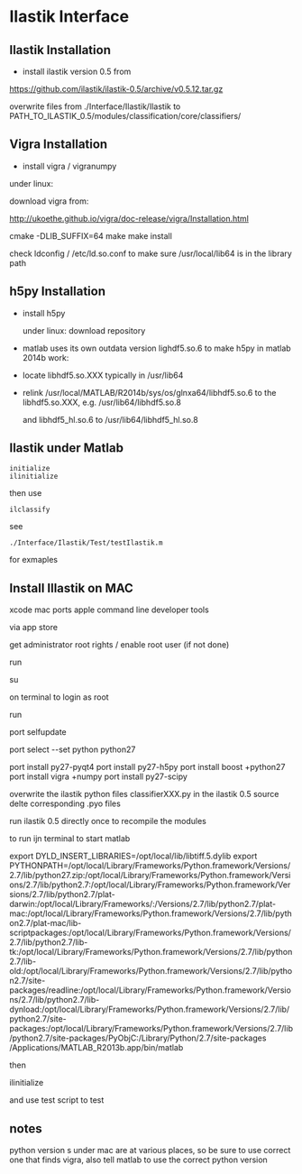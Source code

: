Ilastik Interface
=================


Ilastik Installation
--------------------

- install ilastik version 0.5 from

https://github.com/ilastik/ilastik-0.5/archive/v0.5.12.tar.gz

overwrite files from
./Interface/Ilastik/Ilastik
to
PATH_TO_ILASTIK_0.5/modules/classification/core/classifiers/


Vigra Installation
------------------

- install vigra / vigranumpy


under linux:

download vigra from:

http://ukoethe.github.io/vigra/doc-release/vigra/Installation.html

cmake -DLIB_SUFFIX=64
make 
make install

check ldconfig / /etc/ld.so.conf to make sure /usr/local/lib64 is in the library path


h5py Installation
------------------

* install h5py

  under linux:
  download repository
  
* matlab uses its own outdata version lighdf5.so.6
  to make h5py in matlab 2014b work:

* locate libhdf5.so.XXX typically in /usr/lib64

* relink 
  /usr/local/MATLAB/R2014b/sys/os/glnxa64/libhdf5.so.6 
  to the libhdf5.so.XXX, e.g.
  /usr/lib64/libhdf5.so.8

  and
  libhdf5_hl.so.6 
  to 
  /usr/lib64/libhdf5_hl.so.8



Ilastik under Matlab
--------------------

    initialize
    ilinitialize

then use

    ilclassify

see

    ./Interface/Ilastik/Test/testIlastik.m

for exmaples










Install Illastik on MAC
-----------------------

xcode
mac ports
apple command line developer tools

via app store

get administrator root rights / enable root user (if not done)

run 

su 

on terminal to login as root

run

port selfupdate

port select --set python python27

port install py27-pyqt4
port install py27-h5py
port install boost +python27
port install vigra +numpy
port install py27-scipy

overwrite the ilastik python files classifierXXX.py in the ilastik 0.5 source
delte corresponding .pyo files

run ilastik 0.5 directly once to recompile the modules


to run ijn terminal to start matlab

export DYLD_INSERT_LIBRARIES=/opt/local/lib/libtiff.5.dylib
export PYTHONPATH=/opt/local/Library/Frameworks/Python.framework/Versions/2.7/lib/python27.zip:/opt/local/Library/Frameworks/Python.framework/Versions/2.7/lib/python2.7:/opt/local/Library/Frameworks/Python.framework/Versions/2.7/lib/python2.7/plat-darwin:/opt/local/Library/Frameworks/:/Versions/2.7/lib/python2.7/plat-mac:/opt/local/Library/Frameworks/Python.framework/Versions/2.7/lib/python2.7/plat-mac/lib-scriptpackages:/opt/local/Library/Frameworks/Python.framework/Versions/2.7/lib/python2.7/lib-tk:/opt/local/Library/Frameworks/Python.framework/Versions/2.7/lib/python2.7/lib-old:/opt/local/Library/Frameworks/Python.framework/Versions/2.7/lib/python2.7/site-packages/readline:/opt/local/Library/Frameworks/Python.framework/Versions/2.7/lib/python2.7/lib-dynload:/opt/local/Library/Frameworks/Python.framework/Versions/2.7/lib/python2.7/site-packages:/opt/local/Library/Frameworks/Python.framework/Versions/2.7/lib/python2.7/site-packages/PyObjC:/Library/Python/2.7/site-packages
/Applications/MATLAB_R2013b.app/bin/matlab


then

ilinitialize

and use test script to test


notes
-----

python version s under mac are at various places, so be sure to use correct one
that finds vigra, also tell matlab to use the correct python version







